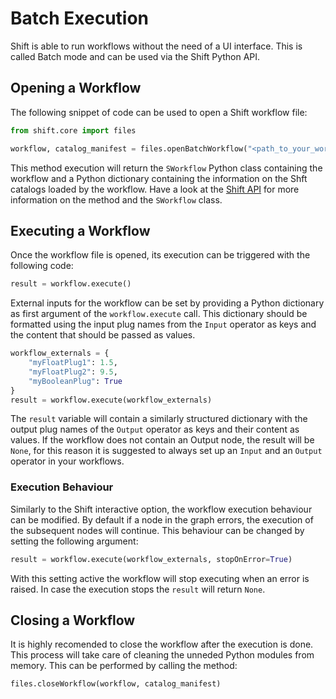 # Batch Execution

Shift is able to run workflows without the need of a UI interface. This is called Batch mode and can be used via the Shift Python API.

## Opening a Workflow

The following snippet of code can be used to open a Shift workflow file:

```python
from shift.core import files

workflow, catalog_manifest = files.openBatchWorkflow("<path_to_your_workflow_file>")
```

This method execution will return the `SWorkflow` Python class containing the workflow and a Python dictionary containing the information on the Shft catalogs loaded by the workflow. Have a look at the [Shift API](../../reference/api.md) for more information on the method and the `SWorkflow` class.

## Executing a Workflow

Once the workflow file is opened, its execution can be triggered with the following code:

```python
result = workflow.execute()
```

External inputs for the workflow can be set by providing a Python dictionary as first argument of the `workflow.execute` call. This dictionary should be formatted using the input plug names from the `Input` operator as keys and the content that should be passed as values.

```python
workflow_externals = {
    "myFloatPlug1": 1.5,
    "myFloatPlug2": 9.5,
    "myBooleanPlug": True
}
result = workflow.execute(workflow_externals)
```

The `result` variable will contain a similarly structured dictionary with the output plug names of the `Output` operator as keys and their content as values. If the workflow does not contain an Output node, the result will be `None`, for this reason it is suggested to always set up an `Input` and an `Output` operator in your workflows.

### Execution Behaviour

Similarly to the Shift interactive option, the workflow execution behaviour can be modified. By default if a node in the graph errors, the execution of the subsequent nodes will continue. This behaviour can be changed by setting the following argument:

```python
result = workflow.execute(workflow_externals, stopOnError=True)
```

With this setting active the workflow will stop executing when an error is raised. In case the execution stops the `result` will return `None`.

## Closing a Workflow

It is highly recomended to close the workflow after the execution is done. This process will take care of cleaning the unneded Python modules from memory. This can be performed by calling the method:

```python
files.closeWorkflow(workflow, catalog_manifest)
```
